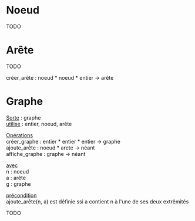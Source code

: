 # Noeud

TODO

# Arête

TODO

créer_arête : noeud * noeud * entier -> arête<br/>

# Graphe

<ins>Sorte</ins> : graphe<br/>
<ins>utilise</ins> : entier, noeud, arête

<ins>Opérations</ins><br/>
créer_graphe : entier * entier * entier -> graphe<br/>
ajoute_arête : noeud * arete -> néant<br/>
affiche_graphe : graphe -> néant<br/>

<ins>avec</ins><br/>
n : noeud<br/>
a : arête<br/>
g : graphe<br/>

<ins>précondition</ins><br/>
ajoute_arête(n, a) est définie ssi a contient n à l'une de ses deux extrêmités

TODO